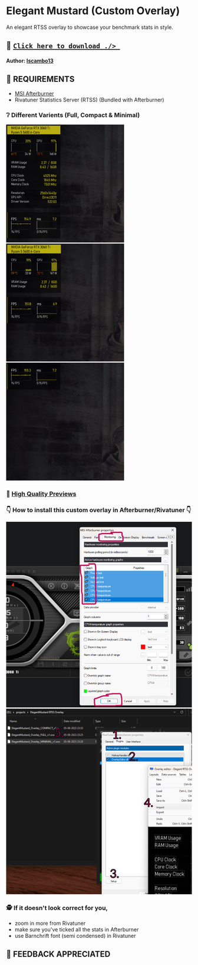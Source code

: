 # Elegant Mustard (Custom Overlay)
An elegant RTSS overlay to showcase your benchmark stats in style.


## 💾 [`Click here to download ./> `](https://github.com/lscambo13/ElegantMustard/releases)
#### **Author:** [lscambo13](https://github.com/lscambo13)

## 🤔 REQUIREMENTS
- [MSI Afterburner](https://www.msi.com/Landing/afterburner/graphics-cards)
- Rivatuner Statistics Server (RTSS) (Bundled with Afterburner)


### ❔ Different Varients (Full, Compact & Minimal)
![full](https://github.com/lscambo13/ElegantMustard/blob/main/Previews/full_v1%20(Phone).png)
![compact](https://github.com/lscambo13/ElegantMustard/blob/main/Previews/compact_v1%20(Phone).png)
![minimal](https://github.com/lscambo13/ElegantMustard/blob/main/Previews/minimal_v1%20(Phone).png)

### 📁 [High Quality Previews](https://github.com/lscambo13/ElegantMustard/tree/main/Previews)

### 👇 How to install this custom overlay in Afterburner/Rivatuner 👇
![1](https://github.com/lscambo13/ElegantMustard/blob/main/Guide/STEP%201.png)
![2](https://github.com/lscambo13/ElegantMustard/blob/main/Guide/STEP%202.png)

### 🕵️ If it doesn't look correct for you,
- zoom in more from Rivatuner
- make sure you've ticked all the stats in Afterburner
- use Barnchrift font (semi condensed) in Rivatuner 

## 🙏 FEEDBACK APPRECIATED
